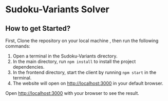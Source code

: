# Sudoku-Variants Solver

## How to get Started?

First, Clone the repository on your local machine , then run the following commands:

1. Open a terminal in the Sudoku-Variants directory.
2. In the main directory, run `npm install` to install the project dependencies.
3. In the frontend directory, start the client by running `npm start` in the terminal.
4. The website will open on [http://localhost:3000](http://localhost:3000) in your default browser.

Open [http://localhost:3000](http://localhost:3000) with your browser to see the result.

